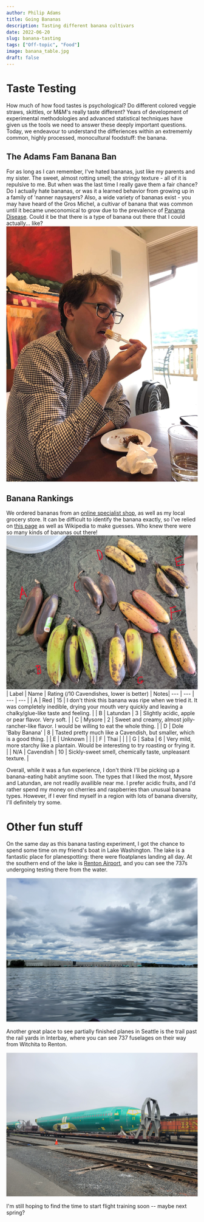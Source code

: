 ```yaml
---
author: Philip Adams
title: Going Bananas
description: Tasting different banana cultivars
date: 2022-06-20
slug: banana-tasting
tags: ["Off-topic", "Food"]
image: banana_table.jpg
draft: false
---
```

# Taste Testing

How much of how food tastes is psychological? Do different colored veggie straws, skittles, or M&M's really taste different? Years of development of experimental methodologies and advanced statistical techniques have given us the tools we need to answer these deeply important questions. Today, we endeavour to understand the differiences within an extrememly common, highly processed, monocultural foodstuff: the banana.

## The Adams Fam Banana Ban
For as long as I can remember, I've hated bananas, just like my parents and my sister. The sweet, almost rotting smell; the stringy texture - all of it is repulsive to me. But when was the last time I really gave them a fair chance? Do I actually hate bananas, or was it a learned behavior from growing up in a family of 'nanner naysayers? Also, a wide variety of bananas exist - you may have heard of the Gros Michel, a cultivar of banana that was common until it became uneconomical to grow due to the prevalence of [Panama Disease](https://en.wikipedia.org/wiki/Panama_disease). Could it be that there is a type of banana out there that I could actually... like?
![The author, in pain while trying a slice of Cavendish banana](utter_disgust.jpeg)

## Banana Rankings
We ordered bananas from an [online specialist shop](https://miamifruit.org/), as well as my local grocery store. It can be difficult to identify the banana exactly, so I've relied on [this page](https://www.growables.org/information/TropicalFruit/bananavarieties.htm) as well as Wikipedia to make guesses. Who knew there were so many kinds of bananas out there!
![Banana labelling scheme used for the rest of this article](bananas_labelled.jpg)
| Label | Name | Rating (/10 Cavendishes, lower is better) | Notes|
---     | ---      | ---   | ---  |
| A     | Red     | 15   | I don't think this banana was ripe when we tried it. It was completely inedible, drying your mouth very quickly and leaving a chalky/glue-like taste and feeling.  | 
| B     | Latundan     | 3  | Slightly acidic, apple or pear flavor. Very soft.  | 
| C     | Mysore     | 2   | Sweet and creamy, almost jolly-rancher-like flavor. I would be willing to eat the whole thing.  | 
| D     | Dole 'Baby Banana' | 8    | Tasted pretty much like a Cavendish, but smaller, which is a good thing.  | 
| E     | Unknown     |    |  | 
| F     | Thai     |     |  | 
| G     | Saba     | 6   | Very mild, more starchy like a plantain. Would be interesting to try roasting or frying it. | 
| N/A   | Cavendish     | 10   | Sickly-sweet smell, chemically taste, unpleasant texture.  | 

Overall, while it was a fun experience, I don't think I'll be picking up a banana-eating habit anytime soon. The types that I liked the most, Mysore and Latundan, are not readily availible near me. I prefer acidic fruits, and I'd rather spend my money on cherries and raspberries than unusual banana types. However, if I ever find myself in a region with lots of banana diversity, I'll definitely try some.
# Other fun stuff
On the same day as this banana tasting experiment, I got the chance to spend some time on my friend's boat in Lake Washington. The lake is a fantastic place for planespotting: there were floatplanes landing all day. At the southern end of the lake is [Renton Airport](https://skyvector.com/airport/RNT/Renton-Municipal-Airport), and you can see the 737s undergoing testing there from the water.

![View of RNT from Lake Washington](renton_field.jpg)

Another great place to see partially finished planes in Seattle is the trail past the rail yards in Interbay, where you can see 737 fuselages on their way from Witchita to Renton.

![737 fuselages on a train in Interbay](plane_train.jpg)

I'm still hoping to find the time to start flight training soon -- maybe next spring?